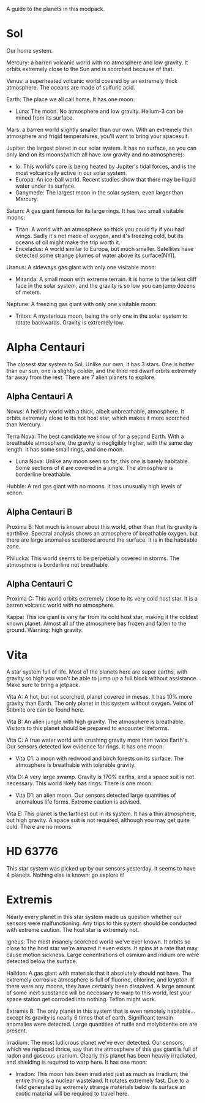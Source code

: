 A guide to the planets in this modpack.

# Sol
Our home system.

Mercury: a barren volcanic world with no atmosphere and low gravity. It orbits extremely close to the Sun and is scorched because of that.

Venus: a superheated volcanic world covered by an extremely thick atmosphere. The oceans are made of sulfuric acid.

Earth: The place we all call home. It has one moon:
- Luna: The moon. No atmosphere and low gravity. Helium-3 can be mined from its surface.

Mars: a barren world slightly smaller than our own. With an extremely thin atmosphere and frigid temperatures, you'll want to bring your spacesuit.

Jupiter: the largest planet in our solar system. It has no surface, so you can only land on its moons(which all have low gravity and no atmosphere):
- Io: This world's core is being heated by Jupiter's tidal forces, and is the most volcanically active in our solar system.
- Europa: An ice-ball world. Recent studies show that there may be liquid water under its surface.
- Ganymede: The largest moon in the solar system, even larger than Mercury.

Saturn: A gas giant famous for its large rings. It has two small visitable moons:
- Titan: A world with an atmosphere so thick you could fly if you had wings. Sadly it's not made of oxygen, and it's freezing cold, but its oceans of oil might make the trip worth it.
- Enceladus: A world similar to Europa, but much smaller. Satellites have detected some strange plumes of water above its surface[NYI].

Uranus: A sideways gas giant with only one visitable moon:
- Miranda: A small moon with extreme terrain. It is home to the tallest cliff face in the solar system, and the gravity is so low you can jump dozens of meters.

Neptune: A freezing gas giant with only one visitable moon:
- Triton: A mysterious moon, being the only one in the solar system to rotate backwards. Gravity is extremely low.

# Alpha Centauri
The closest star system to Sol. Unlike our own, it has 3 stars. One is hotter than our sun, one is slightly colder, and the third red dwarf orbits extremely far away from the rest. There are 7 alien planets to explore.

## Alpha Centauri A
Novus: A hellish world with a thick, albeit unbreathable, atmosphere. It orbits extremely close to its hot host star, which makes it more scorched than Mercury.

Terra Nova: The best candidate we know of for a second Earth. With a breathable atmosphere, the gravity is negligibly higher, with the same day length. It has some small rings, and one moon.
- Luna Nova: Unlike any moon seen so far, this one is barely habitable. Some sections of it are covered in a jungle. The atmosphere is borderline breathable.

Hubble: A red gas giant with no moons. It has unusually high levels of xenon.

## Alpha Centauri B
Proxima B: Not much is known about this world, other than that its gravity is earthlike. Spectral analysis shows an atmosphere of breathable oxygen, but there are large anomalies scattered around the surface. It is in the habitable zone.

Philucka: This world seems to be perpetually covered in storms. The atmosphere is borderline not breathable.

## Alpha Centauri C
Proxima C: This world orbits extremely close to its very cold host star. It is a barren volcanic world with no atmosphere.

Kappa: This ice giant is very far from its cold host star, making it the coldest known planet. Almost all of the atmosphere has frozen and fallen to the ground. Warning: high gravity.

# Vita
A star system full of life. Most of the planets here are super earths, with gravity so high you won't be able to jump up a full block without assistance. Make sure to bring a jetpack.

Vita A: A hot, but not scorched, planet covered in mesas. It has 10% more gravity than Earth. The only planet in this system without oxygen. Veins of Stibnite ore can be found here.

Vita B: An alien jungle with high gravity. The atmosphere is breathable. Visitors to this planet should be prepared to encounter lifeforms.

Vita C: A true water world with crushing gravity more than twice Earth's. Our sensors detected low evidence for rings. It has one moon:
- Vita C1: a moon with redwood and birch forests on its surface. The atmosphere is breathable with tolerable gravity.

Vita D: A very large swamp. Gravity is 170% earths, and a space suit is not necessary. This world likely has rings. There is one moon:
- Vita D1: an alien moon. Our sensors detected large quantities of anomalous life forms. Extreme caution is advised.

Vita E: This planet is the farthest out in its system. It has a thin atmosphere, but high gravity. A space suit is not required, although you may get quite cold. There are no moons.

# HD 63776
This star system was picked up by our sensors yesterday. It seems to have 4 planets.
Nothing else is known: go explore it!

# Extremis
Nearly every planet in this star system made us question whether our sensors were malfunctioning. Any trips to this system should be conducted with extreme caution.
The host star is extremely hot.

Igneus: The most insanely scorched world we've ever known. It orbits so close to the host star we're amazed it even exists. It spins at a rate that may cause motion sickness. Large conentrations of osmium and iridium ore were detected below the surface.

Halidon: A gas giant with materials that it absolutely should not have. The extremely corrosive atmosphere is full of fluorine, chlorine, and krypton. If there were any moons, they have certainly been dissolved. A large amount of some inert substance will be necessary to warp to this world, lest your space station get corroded into nothing. Teflon might work.

Extremis B: The only planet in this system that is even remotely habitable... except its gravity is nearly 6 times that of earth. Significant terrain anomalies were detected. Large quantities of rutile and molybdenite ore are present.

Irradium: The most ludicrous planet we've ever detected. Our sensors, which we replaced thrice, say that the atmosphere of this gas giant is full of radon and gaseous uranium. Clearly this planet has been heavily irradiated, and shielding is required to warp here. It has one moon:
- Irradon: This moon has been irradiated just as much as Irradium; the entire thing is a nuclear wasteland. It rotates extremely fast. Due to a field generated by extremely strange materials below its surface an exotic material will be required to travel here.
